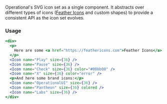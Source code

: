 Operational's SVG icon set as a single component. It abstracts over different types of icons ([Feather Icons](https://feathericons.com) and custom shapes) to provide a consistent API as the icon set evolves.

### Usage

```jsx
<div>
  <p>
    Here are some <a href="https://feathericons.com">Feather Icons</a>:
  </p>
  <Icon name="Play" size={36} />
  <Icon name="Pause" size={36} />
  <Icon name="Check" size={36} color="#00bb00" />
  <Icon name="X" size={36} color="error" />
  <p>And here some brand icons:</p>
  <Icon name="OperationalUI" size={36} />
  <Icon name="Pantheon" size={36} colored />
  <Icon name="Labs" size={36} />
</div>
```
